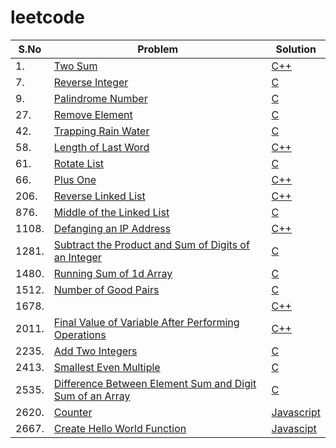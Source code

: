 # leetcode
|S.No|Problem|Solution|
|----|-------|--------|
|1.|[Two Sum](https://leetcode.com/problems/two-sum/)|[C++](https://github.com/DEEPADHARSHINI-633/leetcode/blob/main/Problems/Two%20Sum)|
|7.|[Reverse Integer](https://leetcode.com/problems/reverse-integer/)|[C](https://github.com/DEEPADHARSHINI-633/leetcode/blob/main/Problems/Reverse%20Integer)|
|9.|[Palindrome Number](https://leetcode.com/problems/palindrome-number/)|[C](https://github.com/DEEPADHARSHINI-633/leetcode/blob/main/Problems/Palindrome%20Number)|
|27.|[Remove Element](https://leetcode.com/problems/remove-element/)|[C](https://github.com/DEEPADHARSHINI-633/leetcode/blob/main/Problems/Remove%20Element)|
|42.|[Trapping Rain Water](https://leetcode.com/problems/trapping-rain-water/)|[C](https://github.com/DEEPADHARSHINI-633/leetcode/blob/main/Problems/Trapping%20Rain%20Water)|
|58.|[Length of Last Word](https://leetcode.com/problems/length-of-last-word/)|[C++](https://github.com/DEEPADHARSHINI-633/leetcode/blob/main/Problems/Length%20of%20Last%20Word)|
|61.|[Rotate List](https://leetcode.com/problems/rotate-list/)|[C](https://github.com/DEEPADHARSHINI-633/leetcode/blob/main/Problems/Rotate%20List)|
|66.|[Plus One](https://leetcode.com/problems/plus-one/)|[C++](https://github.com/DEEPADHARSHINI-633/leetcode/blob/main/Problems/Plus%20One)|
|206.|[Reverse Linked List](https://leetcode.com/problems/reverse-linked-list/)|[C++](https://github.com/DEEPADHARSHINI-633/leetcode/blob/main/Problems/Reverse%20Linked%20List)|
|876.|[Middle of the Linked List](https://leetcode.com/problems/middle-of-the-linked-list/)|[C](https://github.com/DEEPADHARSHINI-633/leetcode/blob/main/Problems/Middle%20of%20the%20Linked%20List)|
|1108.|[Defanging an IP Address](https://leetcode.com/problems/defanging-an-ip-address/)|[C++](https://github.com/DEEPADHARSHINI-633/leetcode/blob/main/Problems/Defanging%20an%20IP%20Address)|
|1281.|[Subtract the Product and Sum of Digits of an Integer](https://leetcode.com/problems/subtract-the-product-and-sum-of-digits-of-an-integer/)|[C](https://github.com/DEEPADHARSHINI-633/leetcode/blob/main/Problems/Subtract%20the%20Product%20and%20Sum%20of%20Digits%20of%20an%20Integer)|
|1480.|[Running Sum of 1d Array](https://leetcode.com/problems/running-sum-of-1d-array/)|[C](https://github.com/DEEPADHARSHINI-633/leetcode/blob/main/Problems/Running%20Sum%20of%201d%20Array)|
|1512.|[Number of Good Pairs](https://leetcode.com/problems/number-of-good-pairs/)|[C](https://github.com/DEEPADHARSHINI-633/leetcode/blob/main/Problems/Number%20of%20Good%20Pairs)|
|1678.|[](https://leetcode.com/problems/goal-parser-interpretation/)|[C++](https://github.com/DEEPADHARSHINI-633/leetcode/blob/main/Problems/Goal%20Parser%20Interpretation)|
|2011.|[Final Value of Variable After Performing Operations](https://leetcode.com/problems/final-value-of-variable-after-performing-operations/)|[C++](https://github.com/DEEPADHARSHINI-633/leetcode/blob/main/Problems/Final%20Value%20of%20Variable%20After%20Performing%20Operations)|
|2235.|[Add Two Integers](https://leetcode.com/problems/add-two-integers/)|[C](https://github.com/DEEPADHARSHINI-633/leetcode/blob/main/Problems/Add%20Two%20Integers)|
|2413.|[Smallest Even Multiple](https://leetcode.com/problems/smallest-even-multiple/)|[C](https://github.com/DEEPADHARSHINI-633/leetcode/blob/main/Problems/Smallest%20Even%20Multiple)|
|2535.|[Difference Between Element Sum and Digit Sum of an Array](https://leetcode.com/problems/difference-between-element-sum-and-digit-sum-of-an-array/)|[C](https://github.com/DEEPADHARSHINI-633/leetcode/blob/main/Problems/Difference%20Between%20Element%20Sum%20and%20Digit%20Sum%20of%20an%20Array)|
|2620.|[Counter](https://leetcode.com/problems/counter/)|[Javascript](https://github.com/DEEPADHARSHINI-633/leetcode/blob/main/Problems/Counter)|
|2667.|[Create Hello World Function](https://leetcode.com/problems/create-hello-world-function/)|[Javascipt](https://github.com/DEEPADHARSHINI-633/leetcode/blob/main/Problems/Create%20Hello%20World%20Function)|









